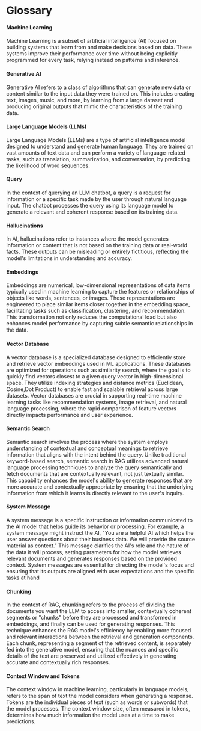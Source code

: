 # Glossary

#### Machine Learning
Machine Learning is a subset of artificial intelligence (AI) focused on building systems that learn from and make decisions based on data. These systems improve their performance over time without being explicitly programmed for every task, relying instead on patterns and inference.

#### Generative AI
Generative AI refers to a class of algorithms that can generate new data or content similar to the input data they were trained on. This includes creating text, images, music, and more, by learning from a large dataset and producing original outputs that mimic the characteristics of the training data.

#### Large Language Models (LLMs)
Large Language Models (LLMs) are a type of artificial intelligence model designed to understand and generate human language. They are trained on vast amounts of text data and can perform a variety of language-related tasks, such as translation, summarization, and conversation, by predicting the likelihood of word sequences.

#### Query
In the context of querying an LLM chatbot, a query is a request for information or a specific task made by the user through natural language input. The chatbot processes the query using its language model to generate a relevant and coherent response based on its training data.

#### Hallucinations
In AI, hallucinations refer to instances where the model generates information or content that is not based on the training data or real-world facts. These outputs can be misleading or entirely fictitious, reflecting the model's limitations in understanding and accuracy.

#### Embeddings
Embeddings are numerical, low-dimensional representations of data items typically used in machine learning to capture the features or relationships of objects like words, sentences, or images. These representations are engineered to place similar items closer together in the embedding space, facilitating tasks such as classification, clustering, and recommendation. This transformation not only reduces the computational load but also enhances model performance by capturing subtle semantic relationships in the data.

#### Vector Database
A vector database is a specialized database designed to efficiently store and retrieve vector embeddings used in ML applications. These databases are optimized for operations such as similarity search, where the goal is to quickly find vectors closest to a given query vector in high-dimensional space. They utilize indexing strategies and distance metrics (Euclidean, Cosine,Dot Product) to enable fast and scalable retrieval across large datasets. Vector databases are crucial in supporting real-time machine learning tasks like recommendation systems, image retrieval, and natural language processing, where the rapid comparison of feature vectors directly impacts performance and user experience.

#### Semantic Search
Semantic search involves the process where the system employs understanding of contextual and conceptual meanings to retrieve information that aligns with the intent behind the query. Unlike traditional keyword-based search, semantic search in RAG utilizes advanced natural language processing techniques to analyze the query semantically and fetch documents that are contextually relevant, not just textually similar. This capability enhances the model's ability to generate responses that are more accurate and contextually appropriate by ensuring that the underlying information from which it learns is directly relevant to the user's inquiry.

#### System Message
A system message is a specific instruction or information communicated to the AI model that helps guide its behavior or processing. For example, a system message might instruct the AI, "You are a helpful AI which helps the user answer questions about their business data. We will provide the source material as context." This message clarifies the AI's role and the nature of the data it will process, setting parameters for how the model retrieves relevant documents and generates responses based on the provided context. System messages are essential for directing the model's focus and ensuring that its outputs are aligned with user expectations and the specific tasks at hand

#### Chunking
In the context of RAG, chunking refers to the process of dividing the documents you want the LLM to access into smaller, contextually coherent segments or "chunks" before they are processed and transformed in embeddings, and finally can be used for generating responses. This technique enhances the RAG model's efficiency by enabling more focused and relevant interactions between the retrieval and generation components. Each chunk, representing a segment of the retrieved content, is separately fed into the generative model, ensuring that the nuances and specific details of the text are preserved and utilized effectively in generating accurate and contextually rich responses. 

#### Context Window and Tokens
The context window in machine learning, particularly in language models, refers to the span of text the model considers when generating a response. Tokens are the individual pieces of text (such as words or subwords) that the model processes. The context window size, often measured in tokens, determines how much information the model uses at a time to make predictions.
